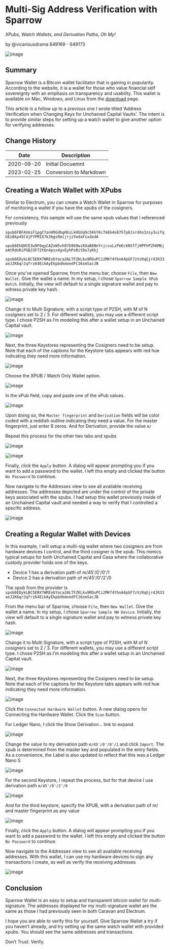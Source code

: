 # Multi-Sig Address Verification with Sparrow
_XPubs, Watch Wallets, and Derivation Paths, Oh My!_

by @vicariousdrama
649169 - 649173

![image](https://user-images.githubusercontent.com/88121568/221367962-a0df58de-fa5f-4f23-bc05-2e832ebd4e07.png)

## Summary

Sparrow Wallet is a Bitcoin wallet facilitator that is gaining in popularity. According to the website, it is a wallet for those who value financial self sovereignty with an emphasis on transparency and usability.  This wallet is available on Mac, Windows, and Linux from the [download](https://www.sparrowwallet.com/download/) page.

This article is a follow up to a previous one I wrote titled ‘Address Verification when Changing Keys for Unchained Capital Vaults’.  The intent is to provide similar steps for setting up a watch wallet to give another option for verifying addresses.

## Change History

| Date | Description |
| --- | --- |
| 2020-09-20 | Initial Docuemnt |
| 2023-02-25 | Conversion to Markdown |

## Creating a Watch Wallet with XPubs

Similar to Electrum, you can create a Watch Wallet in Sparrow for purposes of monitoring a wallet if you have the xpubs of the cosigners.

For consistency, this sample will use the same xpub values that I referenced previously

`xpub6FBFAVmiF1pgCYanH9GdbgHbiLkHSUq9c5KkY6c7mEk4o8757p8JsrdXo3zsy3uifqGEsBkp45C4jFYPM1X7k3bgsRmijrjz5edaFsxdodA`

`xpub6EkQHCE3w9F6qyCAZxW5vh87b969wiKUaB6NnYcjcsuLzPeEckNSffjHPFhP2hKM6jeAtRdoRiPGBJ3F72t6n4psx4gvEyhPsRitDo7yKkj`

`xpub6EDykLBC5ERX7WREobYaca2ALTFZKLku9RDuPCi2MKf4YbnA4pGF7zVzRqGjrdJK33aeJ2K6qr2qfrz64EikAyEkpbdkmoedFC16smSacJB`

Once you’ve opened Sparrow, from the menu bar, choose `File`, then `New Wallet`.  Give the wallet a name.  In my setup, I chose `Sparrow Sample XPub Watch`.  Initially, the view will default to a single signature wallet and pay to witness private key hash.  

![image](https://user-images.githubusercontent.com/88121568/221368036-2c9f073c-c01e-44ef-852b-33ffbfa19a8b.png)

Change it to Multi Signature, with a script type of P2SH, with M of N cosigners set to 2 / 3.  For different wallets, you may use a different script type.  I chose P2SH as I’m modeling this after a wallet setup in an Unchained Capital vault.

![image](https://user-images.githubusercontent.com/88121568/221368047-57fab427-513c-49c6-bff7-e81f7d7253e5.png)

Next, the three Keystores representing the Cosigners need to be setup.  Note that each of the captions for the Keystore tabs appears with red hue indicating they need more information.

![image](https://user-images.githubusercontent.com/88121568/221368055-e2ed6450-9722-49af-8a3c-a487e38c7f87.png)

Choose the XPUB / Watch Only Wallet option.

![image](https://user-images.githubusercontent.com/88121568/221368107-08d35e6f-e294-4c6a-82d1-44205ceb0463.png)

In the xPub field, copy and paste one of the xPub values.

![image](https://user-images.githubusercontent.com/88121568/221368114-d4173396-4fee-4689-8746-29a221f49f31.png)

Upon doing so, the `Master fingerprint` and `Derivation` fields will be color coded with a reddish outline indicating they need a value.  For the master fingerprint, just enter 8 zeros.  And for Derivation, provide the value `m/`

Repeat this process for the other two tabs and xpubs

![image](https://user-images.githubusercontent.com/88121568/221368139-19d932ea-f96e-48c5-a7d8-99361041d5e7.png)

![image](https://user-images.githubusercontent.com/88121568/221368144-527f7e5b-c86d-4c6d-b17f-79821435f374.png)

Finally, click the `Apply` button.  A dialog will appear prompting you if you want to add a password to the wallet. I left this empty and clicked the button `No Password` to continue.

Now navigate to the Addresses view to see all available receiving addresses. The addresses depicted are under the control of the private keys associated with the xpubs.  I had setup this wallet previously inside of an Unchained Capital vault and needed a way to verify that I controlled a specific address.  

![image](https://user-images.githubusercontent.com/88121568/221368175-087910b6-84f9-43ee-9d62-80f14d4ff1f3.png)

## Creating a Regular Wallet with Devices

In this example, I will setup a multi-sig wallet where two cosigners are from hardware devices I control, and the third cosigner is the xpub. This mimics typical setups for both Unchained Capital and Casa where the collaborative custody provider holds one of the keys.

- Device 1 has a derivation path of m/45'/0'/0'/1
- Device 2 has a derivation path of m/45'/0'/2'/0

The xpub from the provider is 
`xpub6EDykLBC5ERX7WREobYaca2ALTFZKLku9RDuPCi2MKf4YbnA4pGF7zVzRqGjrdJK33aeJ2K6qr2qfrz64EikAyEkpbdkmoedFC16smSacJB`

From the menu bar of Sparrow, choose `File`, then `New Wallet`.  Give the wallet a name.  In my setup, I chose `Sparrow Sample HW Device`.  Initially, the view will default to a single signature wallet and pay to witness private key hash.  

![image](https://user-images.githubusercontent.com/88121568/221368238-6b7e21a6-c11a-4fe5-9a7c-995c13f95145.png)

Change it to Multi Signature, with a script type of P2SH, with M of N cosigners set to 2 / 3.  For different wallets, you may use a different script type.  I chose P2SH as I’m modeling this after a wallet setup in an Unchained Capital vault.

![image](https://user-images.githubusercontent.com/88121568/221368239-9e62e856-7e79-4780-9b3c-a1e6d470c50a.png)

Next, the three Keystores representing the Cosigners need to be setup.  Note that each of the captions for the Keystore tabs appears with red hue indicating they need more information.

![image](https://user-images.githubusercontent.com/88121568/221368244-6250e2a2-d8f5-4562-bcf6-758f8e5a1701.png)

Click the `Connected Hardware Wallet` button. A new dialog opens for Connecting the Hardware Wallet. Click the `Scan` button.  

For Ledger Nano, I click the Show Derivation… link to expand.

![image](https://user-images.githubusercontent.com/88121568/221368268-1b703325-b831-43b5-bef7-f5690623318f.png)

Change the value to my derivation path `m/45'/0'/0'/1` and click `Import`.  The xpub is determined from the master key and populated in the entry fields. As a convenience, the Label is also updated to reflect that this was a Ledger Nano S

![image](https://user-images.githubusercontent.com/88121568/221368286-80a260cd-b57f-4b14-b198-3993b7a77a88.png)

For the second Keystore, I repeat the process, but for that device I use derivation path `m/45'/0'/2'/0`

![image](https://user-images.githubusercontent.com/88121568/221368297-91b01c64-a0e5-4e04-8784-57a519522ca8.png)

And for the third keystore, specify the XPUB, with a derivation path of m/ and master fingerprint as any value

![image](https://user-images.githubusercontent.com/88121568/221368302-83f1218e-4a19-47e9-a29e-b32b517f63a6.png)

Finally, click the `Apply` button.  A dialog will appear prompting you if you want to add a password to the wallet. I left this empty and clicked the button `No Password` to continue.

Now navigate to the Addresses view to see all available receiving addresses.  With this wallet, I can use my hardware devices to sign any transactions I create, as well as verify the receiving addresses

![image](https://user-images.githubusercontent.com/88121568/221368319-c534cc34-1090-4e45-bae4-9b7717e4e2ef.png)

## Conclusion

Sparrow Wallet is an easy to setup and transparent bitcoin wallet for multi-signature.  The addresses displayed for my multi-signature wallet are the same as those I had previously seen in both Caravan and Electrum.  

I hope you are able to verify this for yourself.  Give Sparrow Wallet a try if you haven’t already, and try setting up the same watch wallet with provided xpubs. You should see the same addresses and transactions.

Don’t Trust. Verify.
